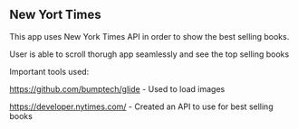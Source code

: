 ## New Yort Times 

This app uses New York Times API in order to show the best selling books.

User is able to scroll thorugh app seamlessly and see the top selling books 

<GIF here>





Important tools used:

https://github.com/bumptech/glide - Used to load images 

https://developer.nytimes.com/ - Created an API to use for best selling books
